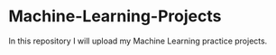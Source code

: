 # Machine-Learning-Projects
In this repository I will upload my Machine Learning practice projects.

